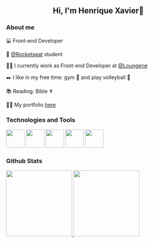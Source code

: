 <h2 align=center>Hi, I'm Henrique Xavier👋</h2>

### About me

💻 Front-end Developer

🚀 <a href="https://www.rocketseat.com.br">@Rocketseat</a> student

👩‍💻 I currently work as Front-end Developer at <a href="https://www.linkedin.com/company/loungerie-intimates/">@Loungerie</a> 

✒️ I like in my free time: gym 💪 and play volleyball 🏐

📚 Reading: Bible ✝️

👨‍💻 My portfolio <a href="https://hnascx.dev">here</a>
<br>
<h3>Technologies and Tools</h3>
  <div><a href="https://react.dev/"><img src="https://cdn.jsdelivr.net/gh/devicons/devicon@latest/icons/react/react-original.svg" width="50px" height="50px" /></a>
  <a href="https://nextjs.org/"><img src="https://cdn.jsdelivr.net/gh/devicons/devicon@latest/icons/nextjs/nextjs-original.svg" width="50px" height="50px" /></a>
  <a href="https://nodejs.org/en"><img src="https://cdn.jsdelivr.net/gh/devicons/devicon@latest/icons/nodejs/nodejs-original-wordmark.svg" width="50px" height="50px" /></a>
  <a href="https://www.typescriptlang.org/"><img src="https://cdn.jsdelivr.net/gh/devicons/devicon@latest/icons/typescript/typescript-original.svg" width="50px" height="50px" /></a>
  <a href="https://developer.mozilla.org/en-US/docs/Web/JavaScript"><img src="https://cdn.jsdelivr.net/gh/devicons/devicon@latest/icons/javascript/javascript-original.svg" width="50px" height="50px" /></a>
  
<h3>Github Stats</h3>
<div>
<a href="https://github.com/hnascx">
<img height="180em" src="https://github-readme-stats.vercel.app/api/top-langs/?username=hnascx&layout=compact&langs_count=7&theme=dark"/>
<img height="180em" src="https://github-readme-stats.vercel.app/api?username=hnascx&show_icons=true&theme=dark&include_all_commits=true&count_private=true"/>
</div>


          
          
